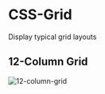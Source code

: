 # CSS-Grid
Display typical grid layouts

## 12-Column Grid
![12-column-grid](https://user-images.githubusercontent.com/18272791/66100961-ecdcea00-e561-11e9-8560-85daa99bb33f.jpg)
